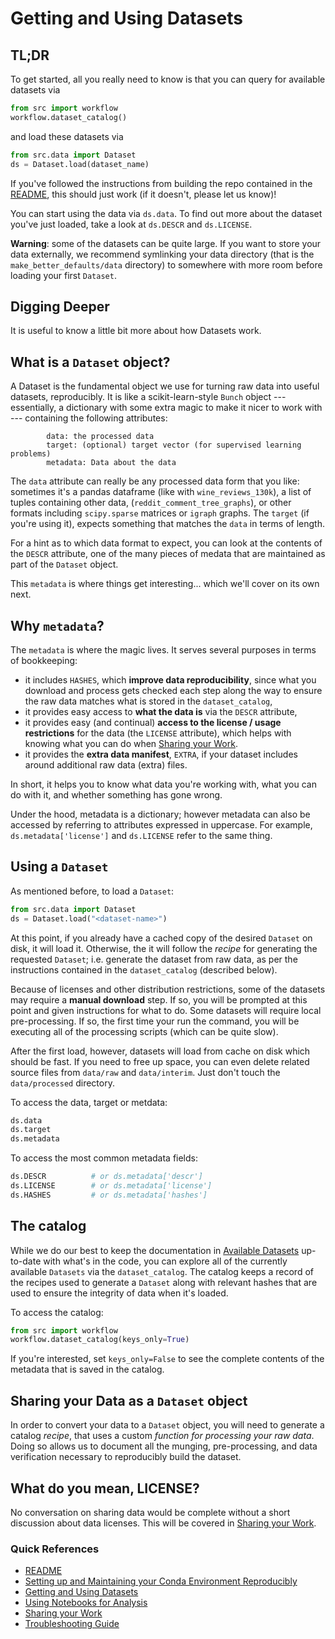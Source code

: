 # Getting and Using Datasets

## TL;DR
To get started, all you really need to know is that you can query for available datasets via
```python
from src import workflow
workflow.dataset_catalog()
```

and load these datasets via
```python
from src.data import Dataset
ds = Dataset.load(dataset_name)
```

If you've followed the instructions from building the repo contained in the [README](../README.md), this should just work (if it doesn't, please let us know)!

You can start using the data via `ds.data`. To find out more about the dataset you've just loaded, take a look at `ds.DESCR` and `ds.LICENSE`.

**Warning**: some of the datasets can be quite large. If you want to store your data externally, we recommend symlinking your data directory (that is the `make_better_defaults/data` directory) to somewhere with more room before loading your first `Dataset`.


## Digging Deeper
It is useful to know a little bit more about how Datasets work.


## What is a `Dataset` object?

A Dataset is the fundamental object we use for turning raw data into useful datasets, reproducibly. It is like a scikit-learn-style `Bunch` object --- essentially, a dictionary with some extra magic to make it nicer to work with --- containing the following attributes:

```
        data: the processed data
        target: (optional) target vector (for supervised learning problems)
        metadata: Data about the data
```

The `data` attribute can really be any processed data form that you like: sometimes it's a pandas dataframe (like with `wine_reviews_130k`), a list of tuples containing other data, (`reddit_comment_tree_graphs`), or other formats including  `scipy.sparse` matrices or `igraph` graphs. The `target` (if you're using it), expects something that matches the `data` in terms of length.

For a hint as to which data format to expect, you can look at the contents of the `DESCR` attribute, one of the many pieces of medata that are maintained as part of the `Dataset` object.

This `metadata` is where things get interesting... which we'll cover on its own next.

## Why `metadata`?
The `metadata` is where the magic lives. It serves several purposes in terms of bookkeeping:

* it includes `HASHES`, which **improve data reproducibility**, since what you download and process gets checked each step along the way to ensure the raw data matches what is stored in the `dataset_catalog`,
* it provides easy access to **what the data is** via the `DESCR` attribute,
* it provides easy (and continual) **access to the license / usage restrictions** for the data (the `LICENSE` attribute), which helps with knowing what you can do when [Sharing your Work](sharing-your-work.md).
* it provides the **extra data manifest**, `EXTRA`, if your dataset includes around additional raw data (extra) files.

In short, it helps you to know what data you're working with, what you can do with it, and whether something has gone wrong.

Under the hood, metadata is a dictionary; however metadata can also be accessed by referring to attributes expressed in uppercase. For example, `ds.metadata['license']` and `ds.LICENSE` refer to the same thing.

## Using a `Dataset`
As mentioned before, to load a `Dataset`:
```python
from src.data import Dataset
ds = Dataset.load("<dataset-name>")
```
At this point, if you already have a cached copy of the desired `Dataset` on disk, it will load it. Otherwise, the it will follow the *recipe* for generating the requested `Dataset`; i.e. generate the dataset from raw data, as per the instructions contained in the `dataset_catalog` (described below).

Because of licenses and other distribution restrictions, some of the datasets may require a **manual download** step. If so, you will be prompted at this point and given instructions for what to do. Some datasets will require local pre-processing. If so, the first time your run the command, you will be executing all of the processing scripts (which can be quite slow).

After the first load, however, datasets will load from cache on disk which should be fast. If you need to free up space, you can even delete related source files from `data/raw` and `data/interim`. Just don't touch the `data/processed` directory.

To access the data, target or metdata:
```python
ds.data
ds.target
ds.metadata
```

To access the most common metadata fields:
```python
ds.DESCR          # or ds.metadata['descr']
ds.LICENSE        # or ds.metadata['license']
ds.HASHES         # or ds.metadata['hashes']
```
## The catalog
While we do our best to keep the documentation in [Available Datasets](docs/available-datasets.md) up-to-date with what's in the code, you can explore all of the currently available `Datasets` via the `dataset_catalog`. The catalog keeps a record of the recipes used to generate a `Dataset` along with relevant hashes that are used to ensure the integrity of data when it's loaded.

To access the catalog:

```python
from src import workflow
workflow.dataset_catalog(keys_only=True)
```
If you're interested, set `keys_only=False` to see the complete contents of the metadata that is saved in the catalog.


## Sharing your Data as a `Dataset` object
In order to convert your data to a `Dataset` object, you will need to generate a catalog *recipe*, that uses a custom *function for processing your raw data*. Doing so allows us to document all the munging, pre-processing, and data verification necessary to reproducibly build the dataset.

## What do you mean, LICENSE?
No conversation on sharing data would be complete without a short discussion about data licenses. This will be covered in [Sharing your Work](sharing-your-work.md).


### Quick References

* [README](../README.md)
* [Setting up and Maintaining your Conda Environment Reproducibly](conda-environments.md)
* [Getting and Using Datasets](datasets.md)
* [Using Notebooks for Analysis](notebooks.md)
* [Sharing your Work](sharing-your-work.md)
* [Troubleshooting Guide](troubleshooting.md)
